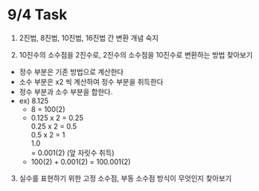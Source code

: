 # 9/4 Task

1. 2진법, 8진법, 10진법, 16진법 간 변환 개념 숙지
  
2. 10진수의 소수점을 2진수로, 2진수의 소수점을 10진수로 변환하는 방법 찾아보기
  - 정수 부분은 기존 방법으로 계산한다
  - 소수 부분은 x2 씩 계산하여 정수 부분을 취득한다
  - 정수 부분과 소수 부분을 합한다. 
  - ex) 8.125
      - 8 = 100(2)  
      - 0.125 x 2 = 0.25  
        0.25 x 2 = 0.5   
        0.5 x 2 = 1  
        1.0  
        = 0.001(2) (앞 자릿수 취득)  
      - 100(2) + 0.001(2) = 100.001(2)
    
3. 실수를 표현하기 위한 고정 소수점, 부동 소수점 방식이 무엇인지 찾아보기
